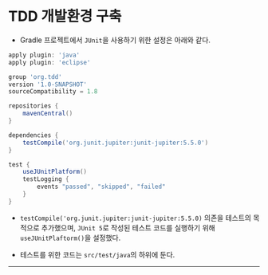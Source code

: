 <h1>TDD 개발환경 구축</h1>

* Gradle 프로젝트에서 `JUnit`을 사용하기 위한 설정은 아래와 같다.
```gradle
apply plugin: 'java'
apply plugin: 'eclipse'

group 'org.tdd'
version '1.0-SNAPSHOT'
sourceCompatibility = 1.8

repositories {
    mavenCentral()
}

dependencies {
    testCompile('org.junit.jupiter:junit-jupiter:5.5.0')
}

test {
    useJUnitPlatform()
    testLogging {
        events "passed", "skipped", "failed"
    }
}
```

* `testCompile('org.junit.jupiter:junit-jupiter:5.5.0)` 의존을 테스트의 목적으로 추가했으며, `JUnit 5`로 작성된 테스트 코드를 실행하기 위해   
  `useJUnitPlaftorm()`을 설정했다.

* 테스트를 위한 코드는 `src/test/java`의 하위에 둔다.
<hr/>